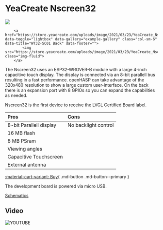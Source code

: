 # YeaCreate Nscreen32

<div class="row justify-content-center">
        <a href="https://store.yeacreate.com/uploads/image/2021/01/25/YeaCreate_Nscre__en32.jpg" data-toggle="lightbox" data-gallery="example-gallery" class="col-sm-6" data-title="WT32-SC01 Front" data-footer="">
            <img src="https://store.yeacreate.com/uploads/image/2021/01/25/YeaCreate_Nscre__en32.jpg" class="img-fluid">
        </a>

        <a href="https://store.yeacreate.com/uploads/image/2021/03/23/YeaCreate_Nscreen32__background2.jpg" data-toggle="lightbox" data-gallery="example-gallery" class="col-sm-6" data-title="WT32-SC01 Back" data-footer="">
            <img src="https://store.yeacreate.com/uploads/image/2021/03/23/YeaCreate_Nscreen32__background2.jpg" class="img-fluid">
        </a>
</div>

The Nscreen32 uses an ESP32-WROVER-B module with a large 4-inch capacitive touch display.
The display is connected via an 8-bit parallell bus resulting in a fast performance.
openHASP can take advantage of the 320x480 resolution to show a large custom user-interface.
On the back there is an expansion port with 8 GPIOs so you can expand the capabilities as needed.

Nscreen32 is the first device to receive the LVGL Certified Board label.

| Pros                   | Cons
|:-----                  |:----
| 8-bit Parallell display| No backlight control 
| 16 MB flash            |
| 8 MB PSram             |
| Viewing angles         |
| Capacitive Touchscreen |
| External antenna       |

[:material-cart-variant: Buy][1]{ .md-button .md-button--primary }

The development board is powered via micro USB.

[Schematics](https://github.com/yeacreate-opensources/Nscreen_32/blob/master/documents/Schematic.pdf)

## Video

![YOUTUBE](9lDxJRI9BwM)


[1]: https://store.yeacreate.com/products/3